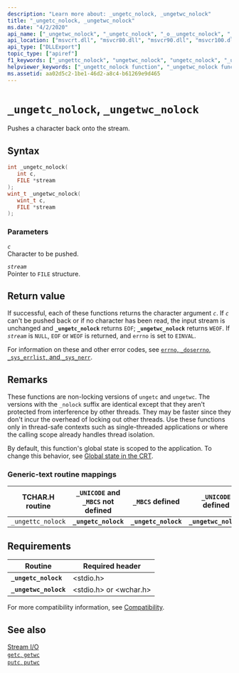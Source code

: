 ```yaml
---
description: "Learn more about: _ungetc_nolock, _ungetwc_nolock"
title: "_ungetc_nolock, _ungetwc_nolock"
ms.date: "4/2/2020"
api_name: ["_ungetwc_nolock", "_ungetc_nolock", "_o__ungetc_nolock", "_o__ungetwc_nolock"]
api_location: ["msvcrt.dll", "msvcr80.dll", "msvcr90.dll", "msvcr100.dll", "msvcr100_clr0400.dll", "msvcr110.dll", "msvcr110_clr0400.dll", "msvcr120.dll", "msvcr120_clr0400.dll", "ucrtbase.dll", "api-ms-win-crt-stdio-l1-1-0.dll", "api-ms-win-crt-private-l1-1-0.dll"]
api_type: ["DLLExport"]
topic_type: ["apiref"]
f1_keywords: ["_ungettc_nolock", "ungetwc_nolock", "ungetc_nolock", "_ungetc_nolock", "_ungetwc_nolock"]
helpviewer_keywords: ["_ungettc_nolock function", "_ungetwc_nolock function", "characters, pushing back onto stream", "_ungetc_nolock function", "ungetwc_nolock function", "ungettc_nolock function", "ungetc_nolock function"]
ms.assetid: aa02d5c2-1be1-46d2-a8c4-b61269e9d465
---
```

# `_ungetc_nolock`, `_ungetwc_nolock`

Pushes a character back onto the stream.

## Syntax

```C
int _ungetc_nolock(
   int c,
   FILE *stream
);
wint_t _ungetwc_nolock(
   wint_t c,
   FILE *stream
);
```

### Parameters

*`c`*\
Character to be pushed.

*`stream`*\
Pointer to `FILE` structure.

## Return value

If successful, each of these functions returns the character argument *`c`*. If *`c`* can't be pushed back or if no character has been read, the input stream is unchanged and **`_ungetc_nolock`** returns `EOF`; **`_ungetwc_nolock`** returns `WEOF`. If *`stream`* is `NULL`, `EOF` or `WEOF` is returned, and `errno` is set to `EINVAL`.

For information on these and other error codes, see [`errno`, `_doserrno`, `_sys_errlist`, and `_sys_nerr`](../errno-doserrno-sys-errlist-and-sys-nerr.md).

## Remarks

These functions are non-locking versions of `ungetc` and `ungetwc`. The versions with the `_nolock` suffix are identical except that they aren't protected from interference by other threads. They may be faster since they don't incur the overhead of locking out other threads. Use these functions only in thread-safe contexts such as single-threaded applications or where the calling scope already handles thread isolation.

By default, this function's global state is scoped to the application. To change this behavior, see [Global state in the CRT](../global-state.md).

### Generic-text routine mappings

| TCHAR.H routine | `_UNICODE` and `_MBCS` not defined | `_MBCS` defined | `_UNICODE` defined |
|---|---|---|---|
| `_ungettc_nolock` | **`_ungetc_nolock`** | **`_ungetc_nolock`** | **`_ungetwc_nolock`** |

## Requirements

| Routine | Required header |
|---|---|
| **`_ungetc_nolock`** | \<stdio.h> |
| **`_ungetwc_nolock`** | \<stdio.h> or \<wchar.h> |

For more compatibility information, see [Compatibility](../compatibility.md).

## See also

[Stream I/O](../stream-i-o.md)\
[`getc`, `getwc`](getc-getwc.md)\
[`putc`, `putwc`](putc-putwc.md)
